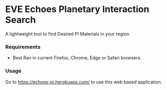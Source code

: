 # EVE Echoes Planetary Interaction Search

A lightweight tool to find Desired PI Materials in your region

### Requirements

* Best Ran in current Firefox, Chrome, Edge or Safari browsers.

### Usage

Go to https://echoes-pi.herokuapp.com/ to use this web based application.
